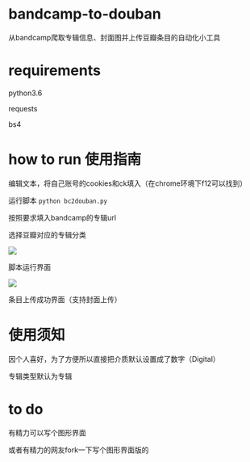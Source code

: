 # bandcamp-to-douban
从bandcamp爬取专辑信息、封面图并上传豆瓣条目的自动化小工具


# requirements
python3.6

requests

bs4

# how to run 使用指南
编辑文本，将自己账号的cookies和ck填入（在chrome环境下f12可以找到）

运行脚本 `python bc2douban.py`

按照要求填入bandcamp的专辑url

选择豆瓣对应的专辑分类

![](https://cdn.discordapp.com/attachments/447635828496138241/606172280300634112/sample2.PNG)

脚本运行界面

![](https://cdn.discordapp.com/attachments/447635828496138241/606172270913912915/sample1.PNG)

条目上传成功界面（支持封面上传）

# 使用须知
因个人喜好，为了方便所以直接把介质默认设置成了数字（Digital）

专辑类型默认为专辑



# to do
有精力可以写个图形界面

或者有精力的网友fork一下写个图形界面版的
